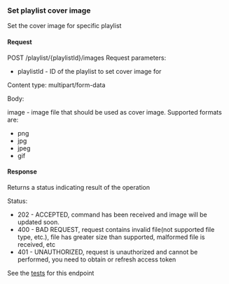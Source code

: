 
### Set playlist cover image

Set the cover image for specific playlist

#### Request
POST /playlist/{playlistId}/images
Request parameters:

- playlistId - ID of the playlist to set cover image for

Content type: multipart/form-data

Body:

image - image file that should be used as cover image. Supported formats are:
- png
- jpg
- jpeg
- gif


#### Response

Returns a status indicating result of the operation

Status:

- 202 - ACCEPTED, command has been received and image will be updated soon.
- 400 - BAD REQUEST, request contains invalid file(not supported file type, etc.), file has greater size than supported, malformed file is received, etc
- 401 - UNAUTHORIZED, request is unauthorized and cannot be performed, you need to obtain or refresh access token

See the [tests](/src/test/java/com/odeyalo/sonata/playlists/controller/PlaylistImageUploadEndpointTest.java) for this endpoint
